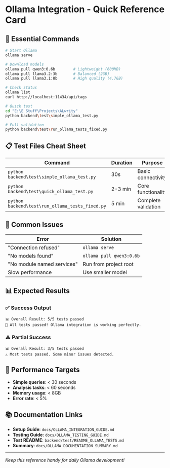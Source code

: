 # Ollama Integration - Quick Reference Card

## 🚀 Essential Commands

```bash
# Start Ollama
ollama serve

# Download models
ollama pull qwen3:0.6b        # Lightweight (600MB)
ollama pull llama3.2:3b       # Balanced (2GB)
ollama pull llama3.1:8b       # High quality (4.7GB)

# Check status
ollama list
curl http://localhost:11434/api/tags

# Quick test
cd "E:\E Stuff\Projects\ALwrity"
python backend\test\simple_ollama_test.py

# Full validation
python backend\test\run_ollama_tests_fixed.py
```

## 📋 Test Files Cheat Sheet

| Command                                         | Duration | Purpose             |
| ----------------------------------------------- | -------- | ------------------- |
| `python backend\test\simple_ollama_test.py`     | 30s      | Basic connectivity  |
| `python backend\test\quick_ollama_test.py`      | 2-3 min  | Core functionality  |
| `python backend\test\run_ollama_tests_fixed.py` | 5 min    | Complete validation |

## 🔧 Common Issues

| Error                      | Solution                 |
| -------------------------- | ------------------------ |
| "Connection refused"       | `ollama serve`           |
| "No models found"          | `ollama pull qwen3:0.6b` |
| "No module named services" | Run from project root    |
| Slow performance           | Use smaller model        |

## 📊 Expected Results

### ✅ Success Output

```
📊 Overall Result: 5/5 tests passed
🎉 All tests passed! Ollama integration is working perfectly.
```

### ⚠️ Partial Success

```
📊 Overall Result: 3/5 tests passed
⚠️ Most tests passed. Some minor issues detected.
```

## 🎯 Performance Targets

- **Simple queries**: < 30 seconds
- **Analysis tasks**: < 60 seconds
- **Memory usage**: < 8GB
- **Error rate**: < 5%

## 📚 Documentation Links

- **Setup Guide**: `docs/OLLAMA_INTEGRATION_GUIDE.md`
- **Testing Guide**: `docs/OLLAMA_TESTING_GUIDE.md`
- **Test README**: `backend/test/README_OLLAMA_TESTS.md`
- **Summary**: `docs/OLLAMA_DOCUMENTATION_SUMMARY.md`

---

_Keep this reference handy for daily Ollama development!_
